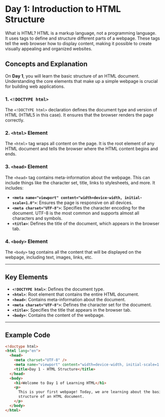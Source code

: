 # Day 1: Introduction to HTML Structure

What is HTML?
HTML is a markup language, not a programming language. It uses tags to define and structure different parts of a webpage. These tags tell the web browser how to display content, making it possible to create visually appealing and organized websites.

## Concepts and Explanation

On **Day 1**, you will learn the basic structure of an HTML document. Understanding the core elements that make up a simple webpage is crucial for building web applications.

### 1. `<!DOCTYPE html>`

The `<!DOCTYPE html>` declaration defines the document type and version of HTML (HTML5 in this case). It ensures that the browser renders the page correctly.

### 2. `<html>` Element

The `<html>` tag wraps all content on the page. It is the root element of any HTML document and tells the browser where the HTML content begins and ends.

### 3. `<head>` Element

The `<head>` tag contains meta-information about the webpage. This can include things like the character set, title, links to stylesheets, and more. It includes:

- **`<meta name="viewport" content="width=device-width, initial-scale=1.0">`**: Ensures the page is responsive on all devices.
- **`<meta charset="UTF-8">`**: Specifies the character encoding for the document. UTF-8 is the most common and supports almost all characters and symbols.
- **`<title>`**: Defines the title of the document, which appears in the browser tab.

### 4. `<body>` Element

The `<body>` tag contains all the content that will be displayed on the webpage, including text, images, links, etc.

---

## Key Elements

- **`<!DOCTYPE html>`**: Defines the document type.
- **`<html>`**: Root element that contains the entire HTML document.
- **`<head>`**: Contains meta-information about the document.
- **`<meta charset="UTF-8">`**: Defines the character set for the document.
- **`<title>`**: Specifies the title that appears in the browser tab.
- **`<body>`**: Contains the content of the webpage.

---

## Example Code

```html
<!doctype html>
<html lang="en">
  <head>
    <meta charset="UTF-8" />
    <meta name="viewport" content="width=device-width, initial-scale=1.0" />
    <title>Day 1 - HTML Structure</title>
  </head>
  <body>
    <h1>Welcome to Day 1 of Learning HTML</h1>
    <p>
      This is your first webpage! Today, we are learning about the basic
      structure of an HTML document.
    </p>
  </body>
</html>
```
